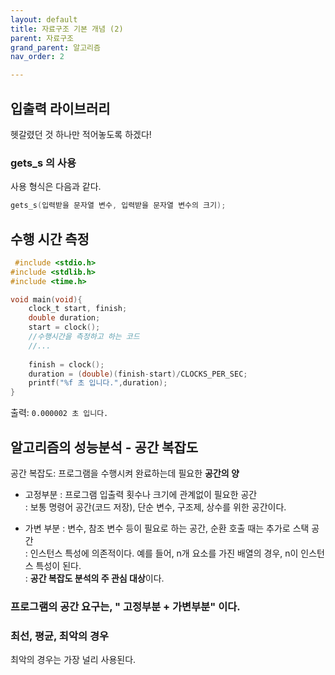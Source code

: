 ```yaml
---
layout: default
title: 자료구조 기본 개념 (2)  
parent: 자료구조
grand_parent: 알고리즘
nav_order: 2

---
```


## 입출력 라이브러리  
헷갈렸던 것 하나만 적어놓도록 하겠다! 

### gets_s 의 사용  
사용 형식은 다음과 같다.  
```c
gets_s(입력받을 문자열 변수, 입력받을 문자열 변수의 크기);
```

## 수행 시간 측정  

```c
 #include <stdio.h>
#include <stdlib.h>
#include <time.h>

void main(void){
    clock_t start, finish;
    double duration;
    start = clock();
    //수행시간을 측정하고 하는 코드
    //...
    
    finish = clock();
    duration = (double)(finish-start)/CLOCKS_PER_SEC;
    printf("%f 초 입니다.",duration);
}

```

출력: `0.000002 초 입니다.`  

## 알고리즘의 성능분석 - 공간 복잡도  
공간 복잡도: 프로그램을 수행시켜 완료하는데 필요한 **공간의 양**  
  
- 고정부분 
  : 프로그램 입출력 횟수나 크기에 관계없이 필요한 공간  
  : 보통 명령어 공간(코드 저장), 단순 변수, 구조제, 상수를 위한 공간이다.  

  
- 가변 부분 
  : 변수, 참조 변수 등이 필요로 하는 공간, 순환 호출 때는 추가로 스택 공간  
  : 인스턴스 특성에 의존적이다. 예를 들어, n개 요소를 가진 배열의 경우, n이 인스턴스 특성이 된다.  
  : **공간 복잡도 분석의 주 관심 대상**이다.  
  
### 프로그램의 공간 요구는, " 고정부분 + 가변부분" 이다.  


### 최선, 평균, 최악의 경우

최악의 경우는 가장 널리 사용된다. 

